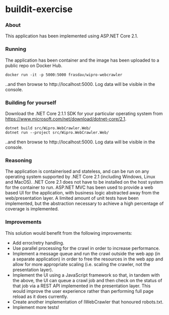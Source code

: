 # buildit-exercise
### About
This application has been implemented using ASP.NET Core 2.1.
### Running
The application has been container and the image has been uploaded to a public repo on Docker Hub.
```
docker run -it -p 5000:5000 frasdav/wipro-webcrawler
```
..and then browse to http://localhost:5000. Log data will be visible in the console.
### Building for yourself
Download the .NET Core 2.1.1 SDK for your particular operating system from https://www.microsoft.com/net/download/dotnet-core/2.1.
```
dotnet build src/Wipro.WebCrawler.Web/
dotnet run --project src/Wipro.WebCrawler.Web/
```
..and then browse to http://localhost:5000. Log data will be visible in the console.
### Reasoning
The application is containerised and stateless, and can be run on any operating system supported by .NET Core 2.1 (including Windows, Linux and MacOS). .NET Core 2.1 does not have to be installed on the host system for the container to run. ASP.NET MVC has been used to provide a web based UI for the application, with business logic abstracted away from the web/presentation layer. A limited amount of unit tests have been implemented, but the abstraction necessary to achieve a high percentage of coverage is implemented.
### Improvements
This solution would benefit from the following improvements:
  * Add error/retry handling.
  * Use parallel processing for the crawl in order to increase performance.
  * Implement a message queue and run the crawl outside the web app (in a separate application) in order to free the resources in the web app and allow for more appropriate scaling (i.e. scaling the crawler, not the presentation layer).
  * Implement the UI using a JavaScript framework so that, in tandem with the above, the UI can queue a crawl job and then check on the status of that job via a REST API implemented in the presentation layer. This would improve the user experience rather than performing full page reload as it does currently.
  * Create another implementation of IWebCrawler that honoured robots.txt.
  * Implement more tests!
